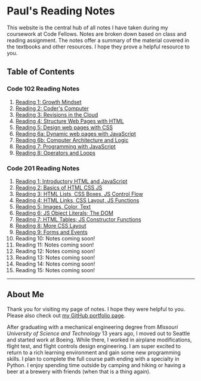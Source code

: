 # Paul's Reading Notes

This website is the central hub of all notes I have taken during my coursework at Code Fellows.  Notes are broken down based on class and reading assignment.  The notes offer a summary of the material covered in the textbooks and other resources.  I hope they prove a helpful resource to you.

## Table of Contents

### Code 102 Reading Notes
1. [Reading 1:  Growth Mindset](growth_mindset "Click to see the notes!")
1. [Reading 2:  Coder's Computer](coders_computer "Click to see the notes!")
1. [Reading 3:  Revisions in the Cloud](revisions_in_the_cloud "Click to see the notes!")
1. [Reading 4:  Structure Web Pages with HTML](structure_page_html "Click to see the notes!")
1. [Reading 5:  Design web pages with CSS](design_with_css "Click to see the notes!")
1. [Reading 6a:  Dynamic web pages with JavaScript](dynamic_pages_w_JS "Click to see the notes!")
1. [Reading 6b:  Computer Architecture and Logic](computer_architecture_logic "Click to see the notes!")
1. [Reading 7:  Programming with JavaScript](programming_w_JS "Click to see the notes!")
1. [Reading 8:  Operators and Loops](operators_and_loops "Click to see the notes!")


### Code 201 Reading Notes
1. [Reading 1:  Introductory HTML and JavaScript](class-01 "Click to see the notes!")
1. [Reading 2:  Basics of HTML CSS  JS](class-02 "Click to see the notes!")
1. [Reading 3:  HTML Lists, CSS Boxes, JS Control Flow](class-03 "Click to see the notes!")
1. [Reading 4:  HTML Links, CSS Layout, JS Functions](class-04 "Click to see the notes!")
1. [Reading 5:  Images, Color, Text](class-05 "Click to see the notes!")
1. [Reading 6:  JS Object Literals; The DOM](class-06 "Click to see the notes!")
1. [Reading 7:  HTML Tables; JS Constructor Functions](class-07 "Click to see the notes!")
1. [Reading 8:  More CSS Layout](class-08 "Click to see the notes!")
1. [Reading 9:  Forms and Events](class-09 "Click to see the notes!")
1. Reading 10:  Notes coming soon!
1. Reading 11:  Notes coming soon!
1. Reading 12:  Notes coming soon!
1. Reading 13:  Notes coming soon!
1. Reading 14:  Notes coming soon!
1. Reading 15:  Notes coming soon!



---
## About Me
Thank you for visiting my page of notes.  I hope they were helpful to you.  Please also check out [my GitHub portfolio page](https://github.com/paul-leonard "Paul's GitHub Portfolio").

After graduating with a mechanical engineering degree from *Missouri University of Science and Technology* 13 years ago, I moved out to Seattle and started work at Boeing.  While there, I worked in airplane modifications, flight test, and flight controls design engineering.  I am super excited to return to a rich learning environment and gain some new programming skills.  I plan to complete the full course path ending with a specialty in Python.  I enjoy spending time outside by camping and hiking or having a beer at a brewery with friends (when that is a thing again).
